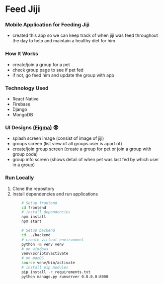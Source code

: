 # Feed Jiji

### Mobile Application for Feeding Jiji
- created this app so we can keep track of when jiji was feed throughout the day to help and maintain a healthy diet for him

### How It Works
- create/join a group for a pet
- check group page to see if pet fed
- if not, go feed him and update the group with app


### Technology Used
- React Native
- Firebase
- Django
- MongoDB


### UI Designs [(Figma)](https://www.figma.com/file/AYQFYuTM6fWEhoshHtK3pt/feed-jiji) 😨
- splash screen image (consist of image of jiji)
- groups screen (list view of all groups user is apart of)
- create/join group screen (create a group for pet or join a group with group code)
- group info screen (shows detail of when pet was last fed by which user in a group)


### Run Locally
1. Clone the repository
2. Install dependencies and run applications
    ``` sh
        # Setup frontend
        cd frontend
        # install dependencies
        npm install
        npm start

        # Setup backend
        cd ../backend
        # create virtual environment
        python -m venv venv
        # on windows
        venv\Scripts\activate
        # on macOS
        source venv/bin/activate
        # install pip modules
        pip install -r requirements.txt
        python manage.py runserver 0.0.0.0:8000
    ```